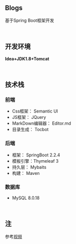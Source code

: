 ## Blogs

  基于Spring Boot框架开发

​	
## 开发环境

**Idea+JDK1.8+Tomcat**

​		
## 技术栈

### 前端
- Css框架： Semantic UI
- JS框架： JQuery
- MarkDown编辑器： Editor.md
- 目录生成： Tocbot
### 后端
- 框架： SpringBoot 2.2.4
- 模板引擎：Thymeleaf 3
- 持久层： Mybaits
- 构建： Maven
### 数据库
- MySQL 8.0.18


​	
## 注

参考[视频](https://www.bilibili.com/video/av72035869?spm_id_from=444.41.b_62696c692d6865616465722d6d.21)

